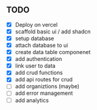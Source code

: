 ## TODO

- [x] Deploy on vercel
- [x] scaffold basic ui / add shadcn
- [x] setup database
- [x] attach database to ui
- [x] create data table componenet
- [x] add authentication
- [x] link user to data
- [x] add crud functions
- [x] add api routes for crud
- [ ] add organiztions (maybe)
- [ ] add error management
- [ ] add analytics
